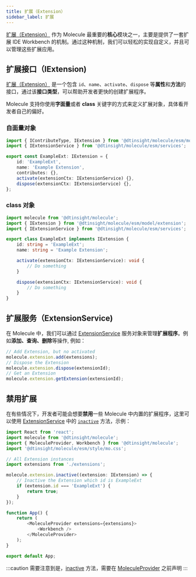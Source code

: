 ```yaml
---
title: 扩展（Extension）
sidebar_label: 扩展
---
```


[扩展（Extension）][ext-url] 作为 Molecule 最重要的**核心**模块之一，主要是提供了一套扩展 IDE Workbench 的机制。通过这种机制，我们可以轻松的实现自定义，并且可以管理这些扩展应用。

## 扩展接口（IExtension)

[扩展（Extension）][ext-url] 是一个包含 `id`、`name`、`activate`、`dispose` 等**属性**和**方法**的接口，通过该**接口类型**，可以帮助开发者更快的创建扩展程序。

Molecule 支持你使用**字面量**或者 **class** 关键字的方式来定义扩展对象，具体看开发者自己的偏好。

### 自面量对象

```ts
import { IContributeType, IExtension } from '@dtinsight/molecule/esm/model';
import { IExtensionService } from '@dtinsight/molecule/esm/services';

export const ExampleExt: IExtension = {
    id: 'ExampleExt',
    name: 'Example Extension',
    contributes: {},
    activate(extensionCtx: IExtensionService) {},
    dispose(extensionCtx: IExtensionService) {},
};
```

### class 对象

```ts
import molecule from '@dtinsight/molecule';
import { IExtension } from '@dtinsight/molecule/esm/model/extension';
import { IExtensionService } from '@dtinsight/molecule/esm/services';

export class ExampleExt implements IExtension {
    id: string = 'ExampleExt';
    name: string = 'Example Extension';

    activate(extensionCtx: IExtensionService): void {
        // Do something
    }

    dispose(extensionCtx: IExtensionService): void {
        // Do something
    }
}
```

## 扩展服务（ExtensionService)

在 Molecule 中，我们可以通过 [ExtensionService][service-url] 服务对象来管理**扩展程序**。例如**添加、查询、删除**等操作, 例如：

```ts
// Add Extension, but no activated
molecule.extension.add(extensions);
// Dispose the Extension
molecule.extension.dispose(extensionId);
// Get an Extension
molecule.extension.getExtension(extensionId);
```

## 禁用扩展

在有些情况下，开发者可能会想要**禁用**一些 Molecule 中内置的扩展程序，这里可以使用 [ExtensionService][service-url] 中的 [`inactive`][inactive-url] 方法，示例：

```ts
import React from 'react';
import molecule from '@dtinsight/molecule';
import { MoleculeProvider, Workbench } from '@dtinsight/molecule';
import '@dtinsight/molecule/esm/style/mo.css';

// All Extension instances
import extensions from './extensions';

molecule.extension.inactive((extension: IExtension) => {
    // Inactive the Extension which id is ExampleExt
    if (extension.id === 'ExampleExt') {
        return true;
    }
});

function App() {
    return (
        <MoleculeProvider extensions={extensions}>
            <Workbench />
        </MoleculeProvider>
    );
}

export default App;
```

:::caution
需要注意到是，[inactive][inactive-url] 方法，需要在 [MoleculeProvider](../api/classes/MoleculeProvider) 之前声明
:::

[inactive-url]: ../api/interfaces/molecule.IExtensionService#inactive
[service-url]: ../api/classes/molecule.ExtensionService
[cmd-url]: ../api/classes/molecule.ExtensionService#executecommand
[ext-url]: ../api/interfaces/molecule.model.IExtension
